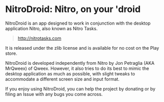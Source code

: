 # NitroDroid: Nitro, on your 'droid

NitroDroid is an app designed to work in conjunction with the desktop application Nitro, also known as Nitro Tasks.

> http://nitrotasks.com 

It is released under the zlib license and is available for no cost on the Play store.

NitroDroid is developed independently from Nitro by Jon Petraglia (AKA MrQweex) of Qweex. However, it also tries to do its best to mimic the desktop application as much as possible, with slight tweaks to accommodate a different screen size and input format.


If you enjoy using NitroDroid, you can help the project by donating or by filing an Issue with any bugs you come across.